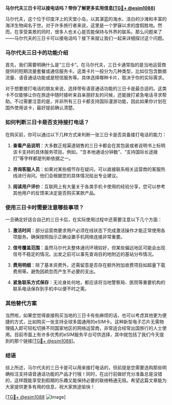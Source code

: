 **马尔代夫三日卡可以接电话吗？带你了解更多实用信息[[TG💪+ @esim1088](https://t.me/s/esim1088)]**

马尔代夫，这个位于印度洋上的天堂小岛，以其湛蓝的海水、洁白的沙滩和丰富的海洋生物闻名于世。对于许多旅行者来说，这里是一个梦寐以求的度假胜地。然而，在享受美景的同时，很多人也关心是否能保持与外界的联系。那么问题来了——马尔代夫的三日卡可以接电话吗？接下来就让我们一起来详细探讨这个问题。

### 马尔代夫三日卡的功能介绍

首先，我们需要明确什么是“三日卡”。在马尔代夫，三日卡通常指的是当地运营商提供的短期流量套餐或通信服务卡。这类卡片一般分为几种类型，比如仅包含数据流量、语音通话功能或是短信服务等。具体选择哪种卡片，取决于你的实际需求。

对于想要接打电话的朋友来说，选择带有语音通话功能的三日卡是最合适的。这类卡不仅能够让你在旅途中随时接听来自亲朋好友的问候，还能拨打紧急电话寻求帮助。不过需要注意的是，并非所有三日卡都支持国际漫游功能，因此如果你计划在国外使用该卡，最好提前确认清楚。

### 如何判断三日卡是否支持接打电话？

在购买前，你可以通过以下几种方式来判断一张三日卡是否具备接打电话的能力：

1. **查看产品说明**：大多数正规渠道销售的三日卡都会在其包装或者说明书上标明该卡支持的具体服务项目。例如，“含本地通话分钟数”、“支持国际长途拨打”等字样都是判断依据之一。
   
2. **咨询客服人员**：如果对某些细节存在疑问，可以直接联系相关运营商的客服热线进行询问。他们会根据您的具体情况给出专业建议。

3. **阅读用户评价**：互联网上有大量关于各类手机卡使用的经验分享，您可以参考其他用户的反馈来决定是否购买某款产品。

### 使用三日卡时需要注意哪些事项？

一旦确定好适合自己的三日卡后，在实际使用过程中还需要注意以下几个方面：

1. **激活时间**：部分运营商要求用户必须在线状态下完成激活操作才能正常使用各项服务。确保按照指示正确设置手机网络连接非常重要。

2. **信号覆盖范围**：虽然马尔代夫整体通讯环境较好，但某些偏远地区可能会出现信号不稳定的情况。出发之前可以事先查询目的地附近的基站分布情况。

3. **费用明细**：除了基本资费外，还需留意是否存在额外附加收费项目如超量下载费用等。避免因疏忽而产生不必要的支出。

4. **紧急联系方式保存**：无论身处何地，都应该将当地警察局、医院等重要机构的联系电话保存到手机中以便不时之需。

### 其他替代方案

当然啦，如果您觉得直接购买当地的三日卡有些麻烦的话，也可以考虑其他更为便捷的方式，比如购买一张支持全球多国通用的eSIM卡。这种新型电子芯片无需物理插入即可轻松切换不同国家地区的网络运营商，非常适合经常出国旅行的人士使用。目前市面上有许多优秀的eSIM服务平台可供选择，其中就包括了我们今天提到的那个链接[[TG💪+ @esim1088](https://t.me/s/esim1088)]。

### 结语

综上所述，马尔代夫的三日卡是可以用来接打电话的，但前提是您需要选购那些明确标注支持语音通话功能的产品才行哦！同时，在出行前做好充分准备总是没错的，这样既能享受到假期的乐趣又能保持必要的联络畅通无阻。希望这篇文章能为大家提供更多有用的信息，祝大家旅途愉快！

[[TG💪+ @esim1088](https://t.me/s/esim1088) ![Image](https://i.postimg.cc/4NQfJmqS/Snipaste-2025-05-13-00-14-12.png)]
